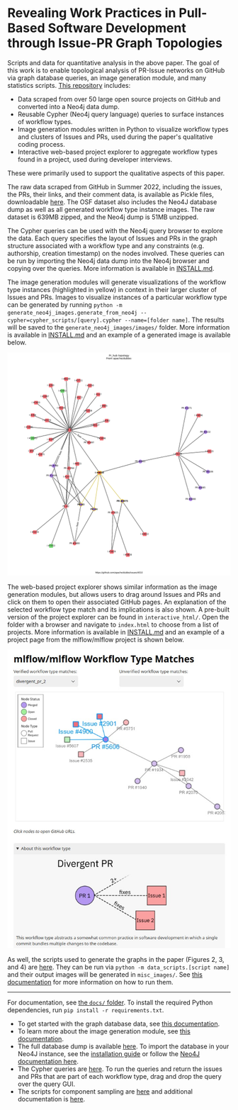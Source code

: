 # Revealing Work Practices in Pull-Based Software Development through Issue-PR Graph Topologies

Scripts and data for quantitative analysis in the above paper. The goal of this work is to enable topological analysis of PR-Issue networks on GitHub via graph database queries, an image generation module, and many statistics scripts. [This repository](https://github.com/ubcdlab/pr-issue-topology-project) includes:

- Data scraped from over 50 large open source projects on GitHub and converted into a Neo4j data dump.
- Reusable Cypher (Neo4j query language) queries to surface instances of workflow types.
- Image generation modules written in Python to visualize workflow types and clusters of Issues and PRs, used during the paper's qualitative coding process.
- Interactive web-based project explorer to aggregate workflow types found in a project, used during developer interviews.

These were primarily used to support the qualitative aspects of this paper.

The raw data scraped from GitHub in Summer 2022, including the issues, the PRs, their links, and their comment data, is available as Pickle files, downloadable [here](https://osf.io/29aev/). The OSF dataset also includes the Neo4J database dump as well as all generated workflow type instance images. The raw dataset is 639MB zipped, and the Neo4j dump is 51MB unzipped.

The Cypher queries can be used with the Neo4j query browser to explore the data. Each query specifies the layout of Issues and PRs in the graph structure associated with a workflow type and any constraints (e.g. authorship, creation timestamp) on the nodes involved. These queries can be run by importing the Neo4j data dump into the Neo4j browser and copying over the queries. More information is available in [INSTALL.md](./INSTALL.md).

The image generation modules will generate visualizations of the workflow type instances (highlighted in yellow) in context in their larger cluster of Issues and PRs. Images to visualize instances of a particular workflow type can be generated by running `python -m generate_neo4j_images.generate_from_neo4j --cypher=cypher_scripts/[query].cypher --name=[folder name]`. The results will be saved to the `generate_neo4j_images/images/` folder. More information is available in [INSTALL.md](./INSTALL.md) and an example of a generated image is available below.

![Image generation result](./docs/images/image_gen_result.png)

The web-based project explorer shows similar information as the image generation modules, but allows users to drag around Issues and PRs and click on them to open their associated GitHub pages. An explanation of the selected workflow type match and its implications is also shown. A pre-built version of the project explorer can be found in `interactive_html/`. Open the folder with a browser and navigate to `index.html` to choose from a list of projects. More information is available in [INSTALL.md](./INSTALL.md) and an example of a project page from the mlflow/mlflow project is shown below.

![WorkflowsExplorer example](./docs/images/workflows_explorer.png)

As well, the scripts used to generate the graphs in the paper (Figures 2, 3, and 4) are [here](./data_scripts). They can be run via `python -m data_scripts.[script name]` and their output images will be generated in `misc_images/`. See [this documentation](./docs/Statistics-Scripts.md) for more information on how to run them.

---

For documentation, see [the `docs/` folder](./docs/). To install the required Python dependencies, run `pip install -r requirements.txt`.

- To get started with the graph database data, see [this documentation](./docs/Neo4J.md).
- To learn more about the image generation module, see [this documentation](./docs/Generating-Topology-Images.md).
- The full database dump is available [here](https://osf.io/3kexy). To import the database in your Neo4J instance, see the [installation guide](./INSTALL.md) or follow the [Neo4J documentation here](https://neo4j.com/docs/aura/auradb/importing/import-database/).
- The Cypher queries are [here](./cypher_scripts/). To run the queries and return the issues and PRs that are part of each workflow type, drag and drop the query over the query GUI.
- The scripts for component sampling are [here](./archive/pipeline/) and additional documentation is [here](https://docs.google.com/document/d/1MWDp3d1xirGBRDDQPGLe2bq1639bEWLQTMzbUCWDdOo/view#heading=h.9q8lgk5wlfct).
